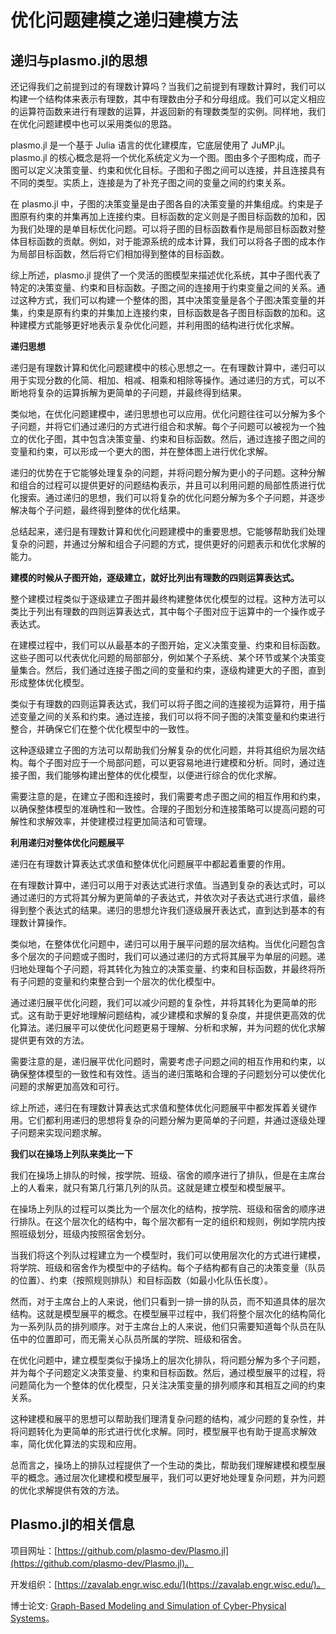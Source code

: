 # 优化问题建模之递归建模方法
## 递归与plasmo.jl的思想

还记得我们之前提到过的有理数计算吗？当我们之前提到有理数计算时，我们可以构建一个结构体来表示有理数，其中有理数由分子和分母组成。我们可以定义相应的运算符函数来进行有理数的运算，并返回新的有理数类型的实例。同样地，我们在优化问题建模中也可以采用类似的思路。

plasmo.jl 是一个基于 Julia 语言的优化建模库，它底层使用了 JuMP.jl。plasmo.jl 的核心概念是将一个优化系统定义为一个图。图由多个子图构成，而子图可以定义决策变量、约束和优化目标。子图和子图之间可以连接，并且连接具有不同的类型。实质上，连接是为了补充子图之间的变量之间的约束关系。

在 plasmo.jl 中，子图的决策变量是由子图各自的决策变量的并集组成。约束是子图原有约束的并集再加上连接约束。目标函数的定义则是子图目标函数的加和，因为我们处理的是单目标优化问题。可以将子图的目标函数看作是局部目标函数对整体目标函数的贡献。例如，对于能源系统的成本计算，我们可以将各子图的成本作为局部目标函数，然后将它们相加得到整体的目标函数。

综上所述，plasmo.jl 提供了一个灵活的图模型来描述优化系统，其中子图代表了特定的决策变量、约束和目标函数。子图之间的连接用于约束变量之间的关系。通过这种方式，我们可以构建一个整体的图，其中决策变量是各个子图决策变量的并集，约束是原有约束的并集加上连接约束，目标函数是各子图目标函数的加和。这种建模方式能够更好地表示复杂优化问题，并利用图的结构进行优化求解。

**递归思想**

递归是有理数计算和优化问题建模中的核心思想之一。在有理数计算中，递归可以用于实现分数的化简、相加、相减、相乘和相除等操作。通过递归的方式，可以不断地将复杂的运算拆解为更简单的子问题，并最终得到结果。

类似地，在优化问题建模中，递归思想也可以应用。优化问题往往可以分解为多个子问题，并将它们通过递归的方式进行组合和求解。每个子问题可以被视为一个独立的优化子图，其中包含决策变量、约束和目标函数。然后，通过连接子图之间的变量和约束，可以形成一个更大的图，并在整体图上进行优化求解。

递归的优势在于它能够处理复杂的问题，并将问题分解为更小的子问题。这种分解和组合的过程可以提供更好的问题结构表示，并且可以利用问题的局部性质进行优化搜索。通过递归的思想，我们可以将复杂的优化问题分解为多个子问题，并逐步解决每个子问题，最终得到整体的优化结果。

总结起来，递归是有理数计算和优化问题建模中的重要思想。它能够帮助我们处理复杂的问题，并通过分解和组合子问题的方式，提供更好的问题表示和优化求解的能力。

**建模的时候从子图开始，逐级建立，就好比列出有理数的四则运算表达式。**

整个建模过程类似于逐级建立子图并最终构建整体优化模型的过程。这种方法可以类比于列出有理数的四则运算表达式，其中每个子图对应于运算中的一个操作或子表达式。

在建模过程中，我们可以从最基本的子图开始，定义决策变量、约束和目标函数。这些子图可以代表优化问题的局部部分，例如某个子系统、某个环节或某个决策变量集合。然后，我们通过连接子图之间的变量和约束，逐级构建更大的子图，直到形成整体优化模型。

类似于有理数的四则运算表达式，我们可以将子图之间的连接视为运算符，用于描述变量之间的关系和约束。通过连接，我们可以将不同子图的决策变量和约束进行整合，并确保它们在整个优化模型中的一致性。

这种逐级建立子图的方法可以帮助我们分解复杂的优化问题，并将其组织为层次结构。每个子图对应于一个局部问题，可以更容易地进行建模和分析。同时，通过连接子图，我们能够构建出整体的优化模型，以便进行综合的优化求解。

需要注意的是，在建立子图和连接时，我们需要考虑子图之间的相互作用和约束，以确保整体模型的准确性和一致性。合理的子图划分和连接策略可以提高问题的可解性和求解效率，并使建模过程更加简洁和可管理。

**利用递归对整体优化问题展平**

递归在有理数计算表达式求值和整体优化问题展平中都起着重要的作用。

在有理数计算中，递归可以用于对表达式进行求值。当遇到复杂的表达式时，可以通过递归的方式将其分解为更简单的子表达式，并依次对子表达式进行求值，最终得到整个表达式的结果。递归的思想允许我们逐级展开表达式，直到达到基本的有理数计算操作。

类似地，在整体优化问题中，递归可以用于展平问题的层次结构。当优化问题包含多个层次的子问题或子图时，我们可以通过递归的方式将其展平为单层的问题。递归地处理每个子问题，将其转化为独立的决策变量、约束和目标函数，并最终将所有子问题的变量和约束整合到一个层次的优化模型中。

通过递归展平优化问题，我们可以减少问题的复杂性，并将其转化为更简单的形式。这有助于更好地理解问题结构，减少建模和求解的复杂度，并提供更高效的优化算法。递归展平可以使优化问题更易于理解、分析和求解，并为问题的优化求解提供更有效的方法。

需要注意的是，递归展平优化问题时，需要考虑子问题之间的相互作用和约束，以确保整体模型的一致性和有效性。适当的递归策略和合理的子问题划分可以使优化问题的求解更加高效和可行。

综上所述，递归在有理数计算表达式求值和整体优化问题展平中都发挥着关键作用。它们都利用递归的思想将复杂的问题分解为更简单的子问题，并通过逐级处理子问题来实现问题求解。

**我们以在操场上列队来类比一下**


我们在操场上排队的时候，按学院、班级、宿舍的顺序进行了排队，但是在主席台上的人看来，就只有第几行第几列的队员。这就是建立模型和模型展平。

在操场上列队的过程可以类比为一个层次化的结构，按学院、班级和宿舍的顺序进行排队。在这个层次化的结构中，每个层次都有一定的组织和规则，例如学院内按照班级划分，班级内按照宿舍划分。

当我们将这个列队过程建立为一个模型时，我们可以使用层次化的方式进行建模，将学院、班级和宿舍作为模型中的子结构。每个子结构都有自己的决策变量（队员的位置）、约束（按照规则排队）和目标函数（如最小化队伍长度）。

然而，对于主席台上的人来说，他们只看到一排一排的队员，而不知道具体的层次结构。这就是模型展平的概念。在模型展平过程中，我们将整个层次化的结构简化为一系列队员的排列顺序。对于主席台上的人来说，他们只需要知道每个队员在队伍中的位置即可，而无需关心队员所属的学院、班级和宿舍。

在优化问题中，建立模型类似于操场上的层次化排队，将问题分解为多个子问题，并为每个子问题定义决策变量、约束和目标函数。然后，通过模型展平的过程，将问题简化为一个整体的优化模型，只关注决策变量的排列顺序和其相互之间的约束关系。

这种建模和展平的思想可以帮助我们理清复杂问题的结构，减少问题的复杂性，并将问题转化为更简单的形式进行优化求解。同时，模型展平也有助于提高求解效率，简化优化算法的实现和应用。

总而言之，操场上的排队过程提供了一个生动的类比，帮助我们理解建模和模型展平的概念。通过层次化建模和模型展平，我们可以更好地处理复杂问题，并为问题的优化求解提供有效的方法。

## Plasmo.jl的相关信息

项目网址：[https://github.com/plasmo-dev/Plasmo.jl](https://github.com/plasmo-dev/Plasmo.jl)。

开发组织：[https://zavalab.engr.wisc.edu/](https://zavalab.engr.wisc.edu/)。

博士论文: [Graph-Based Modeling and Simulation of Cyber-Physical Systems](https://www.proquest.com/docview/2434727631?pq-origsite=gscholar&fromopenview=true)。
